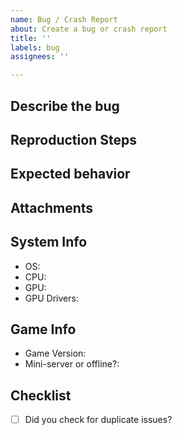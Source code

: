 ```yaml
---
name: Bug / Crash Report
about: Create a bug or crash report
title: ''
labels: bug
assignees: ''

---
```


## Describe the bug
<!-- Please be specific! "game crashes" is not specific, the issue will be closed -->

## Reproduction Steps
<!-- Please be specific, you may write out the steps or link to a video -->

## Expected behavior
<!-- A clear and concise description of what you expected to happen. -->

## Attachments
<!-- Please attach a log file -->
<!-- If applicable, add screenshots -->

## System Info
<!-- CPU and GPU information can be found in the shift+f1 debug menu -->
 - OS: 
 - CPU: 
 - GPU: 
 - GPU Drivers: 

## Game Info
 - Game Version: 
 - Mini-server or offline?: 

## Checklist
- [ ] Did you check for duplicate issues?
